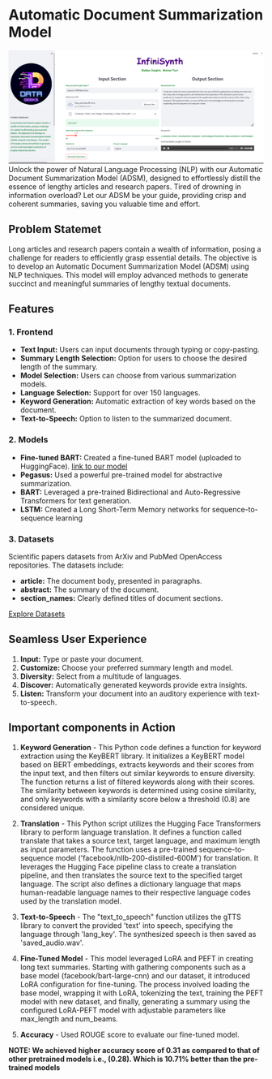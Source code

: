 # Automatic Document Summarization Model

![fronfend](ss2.png)
Unlock the power of Natural Language Processing (NLP) with our Automatic Document Summarization Model (ADSM), designed to effortlessly distill the essence of lengthy articles and research papers. Tired of drowning in information overload? Let our ADSM be your guide, providing crisp and coherent summaries, saving you valuable time and effort.

## Problem Statemet

Long articles and research papers contain a wealth of information, posing a challenge for readers to efficiently grasp essential details. The objective is to develop an Automatic Document Summarization Model (ADSM) using NLP techniques. This model will employ advanced methods to generate succinct and meaningful summaries of lengthy textual documents.

## Features 

### 1. Frontend 

- **Text Input:** Users can input documents through typing or copy-pasting.
- **Summary Length Selection:** Option for users to choose the desired length of the summary.
- **Model Selection:** Users can choose from various summarization models.
- **Language Selection:** Support for over 150 languages.
- **Keyword Generation:** Automatic extraction of key words based on the document.
- **Text-to-Speech:** Option to listen to the summarized document.

### 2. Models 

- **Fine-tuned BART:** Created a fine-tuned BART model (uploaded to HuggingFace). [link to our model](https://huggingface.co/datasets/scientific_papers?row=0)
- **Pegasus:** Used a powerful pre-trained model for abstractive summarization.
- **BART:** Leveraged a pre-trained Bidirectional and Auto-Regressive Transformers for text generation.
- **LSTM:** Created a Long Short-Term Memory networks for sequence-to-sequence learning

### 3. Datasets

Scientific papers datasets from ArXiv and PubMed OpenAccess repositories. The datasets include:

- **article:** The document body, presented in paragraphs.
- **abstract:** The summary of the document.
- **section_names:** Clearly defined titles of document sections.

[Explore Datasets](https://huggingface.co/datasets/scientific_papers?row=0)

## Seamless User Experience

1. **Input:** Type or paste your document.
2. **Customize:** Choose your preferred summary length and model.
3. **Diversity:** Select from a multitude of languages.
4. **Discover:** Automatically generated keywords provide extra insights.
5. **Listen:** Transform your document into an auditory experience with text-to-speech.

## Important components in Action
1. **Keyword Generation** - 
This Python code defines a function for keyword extraction using the KeyBERT library. It initializes a KeyBERT model based on BERT embeddings, extracts keywords and their scores from the input text, and then filters out similar keywords to ensure diversity. The function returns a list of filtered keywords along with their scores. The similarity between keywords is determined using cosine similarity, and only keywords with a similarity score below a threshold (0.8) are considered unique.

2. **Translation** - 
This Python script utilizes the Hugging Face Transformers library to perform language translation. It defines a function called translate that takes a source text, target language, and maximum length as input parameters. The function uses a pre-trained sequence-to-sequence model ('facebook/nllb-200-distilled-600M') for translation. It leverages the Hugging Face pipeline class to create a translation pipeline, and then translates the source text to the specified target language. The script also defines a dictionary language that maps human-readable language names to their respective language codes used by the translation model.

4. **Text-to-Speech** - The "text_to_speech" function utilizes the gTTS library to convert the provided 'text' into speech, specifying the language through 'lang_key'. The synthesized speech is then saved as 'saved_audio.wav'.
   
6. **Fine-Tuned Model** - This model leveraged LoRA and PEFT in creating long text summaries. Starting with gathering components such as a base model (facebook/bart-large-cnn) and our dataset, it introduced LoRA configuration for fine-tuning. The  process involved loading the base model, wrapping it with LoRA, tokenizing the text, training the PEFT model with new dataset, and finally, generating a summary using the configured LoRA-PEFT model with adjustable parameters like max_length and num_beams.
7. **Accuracy** - Used ROUGE score to evaluate our fine-tuned model.
   
**NOTE: We achieved higher accuracy score of 0.31 as compared to that of other pretrained models i.e., (0.28). Which is 10.71% better than the pre-trained models**

